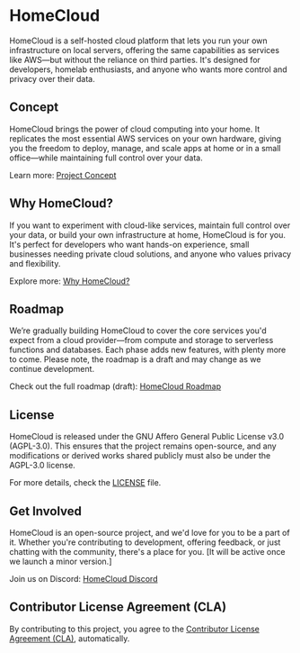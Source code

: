# HomeCloud

HomeCloud is a self-hosted cloud platform that lets you run your own infrastructure on local servers, offering the same capabilities as services like AWS—but without the reliance on third parties. It's designed for developers, homelab enthusiasts, and anyone who wants more control and privacy over their data.

## Concept

HomeCloud brings the power of cloud computing into your home. It replicates the most essential AWS services on your own hardware, giving you the freedom to deploy, manage, and scale apps at home or in a small office—while maintaining full control over your data.

Learn more: [Project Concept](https://homecloud.suryansh.one/files/Project%20Concept_%20_HomeCloud_.pdf)

## Why HomeCloud?

If you want to experiment with cloud-like services, maintain full control over your data, or build your own infrastructure at home, HomeCloud is for you. It's perfect for developers who want hands-on experience, small businesses needing private cloud solutions, and anyone who values privacy and flexibility.

Explore more: [Why HomeCloud?](https://homecloud.suryansh.one/files/but,%20why_.pdf)

## Roadmap

We’re gradually building HomeCloud to cover the core services you'd expect from a cloud provider—from compute and storage to serverless functions and databases. Each phase adds new features, with plenty more to come. Please note, the roadmap is a draft and may change as we continue development.

Check out the full roadmap (draft): [HomeCloud Roadmap](https://github.com/orgs/homecloudhq/projects/1/views/1)  

## License

HomeCloud is released under the GNU Affero General Public License v3.0 (AGPL-3.0).
This ensures that the project remains open-source, and any modifications or derived works shared publicly must also be under the AGPL-3.0 license.

For more details, check the [LICENSE](./LICENSE) file.

## Get Involved

HomeCloud is an open-source project, and we'd love for you to be a part of it. Whether you're contributing to development, offering feedback, or just chatting with the community, there's a place for you. [It will be active once we launch a minor version.]

Join us on Discord: [HomeCloud Discord](https://homecloud.suryansh.one/discord)

## Contributor License Agreement (CLA)

By contributing to this project, you agree to the [Contributor License Agreement (CLA)](./CLA.md), automatically.
